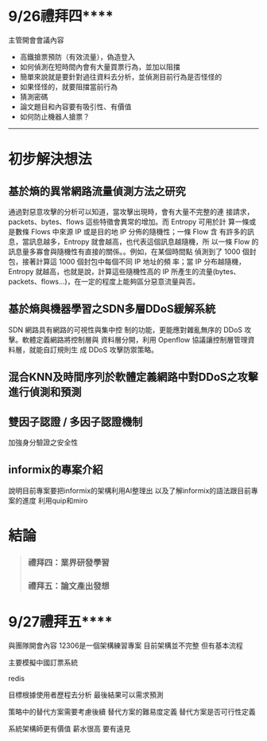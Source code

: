 # 9/26禮拜四****
主管開會會議內容
- 高鐵搶票預防（有效流量），偽造登入
- 如何偵測在短時間內會有大量買票行為，並加以阻擋
- 簡單來說就是要針對過往資料去分析，並偵測目前行為是否怪怪的
- 如果怪怪的，就要阻擋當前行為
- 猜測密碼
- 論文題目和內容要有吸引性、有價值
- 如何防止機器人搶票？

---
# 初步解決想法

## 基於熵的異常網路流量偵測方法之研究

通過對惡意攻擊的分析可以知道，當攻擊出現時，會有大量不完整的連 接請求，packets、bytes、flows 這些特徵會異常的增加。而 Entropy 可用於計 算一條或是數條 Flows 中來源 IP 或是目的地 IP 分佈的隨機性；一條 Flow 含 有許多的訊息，當訊息越多，Entropy 就會越高，也代表這個訊息越隨機，所 以一條 Flow 的訊息量多寡會與隨機性有直接的關係。。例如，在某個時間點 偵測到了 1000 個封包，接著計算這 1000 個封包中每個不同 IP 地址的頻 率；當 IP 分布越隨機，Entropy 就越高，也就是說，計算這些隨機性高的 IP 所產生的流量(bytes、packets、flows…)，在一定的程度上能夠區分惡意流量與否。


## 基於熵與機器學習之SDN多層DDoS緩解系統

SDN 網路具有網路的可視性與集中控 制的功能，更能應對雜亂無序的 DDoS 攻擊。軟體定義網路將控制層與 資料層分開，利用 Openflow 協議讓控制層管理資料層，就能自訂規則生 成 DDoS 攻擊防禦策略。

## 混合KNN及時間序列於軟體定義網路中對DDoS之攻擊進行偵測和預測





## 雙因子認證 / 多因子認證機制 
加強身分驗證之安全性


## informix的專案介紹
說明目前專案要把informix的架構利用AI整理出
以及了解informix的語法跟目前專案的進度
利用quip和miro






# 結論
> ### 禮拜四：業界研發學習
> ### 禮拜五：論文產出發想


# 9/27禮拜五****

與團隊開會內容
12306是一個架構練習專案
目前架構並不完整
但有基本流程

主要模擬中國訂票系統



redis

目標根據使用者歷程去分析
最後結果可以需求預測

策略中的替代方案需要考慮後續
替代方案的難易度定義
替代方案是否可行性定義

系統架構師更有價值
薪水很高
要有遠見



